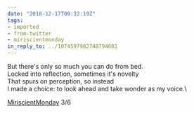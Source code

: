 ```yaml
---
date: "2018-12-17T09:32:19Z"
tags:
- imported
- from-twitter
- miriscientmonday
in_reply_to: ../1074597982748794881
---
```

But there's only so much you can do from bed.\
Locked into reflection, sometimes it's novelty\
That spurs on perception, so instead\
I made a choice: to look ahead and take wonder as my voice.\

[MiriscientMonday](/tags/miriscientmonday) 3/6
